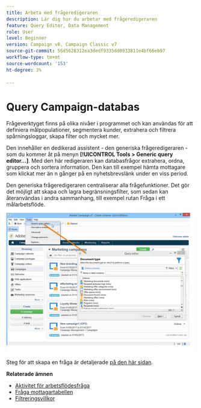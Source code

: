 ```yaml
---
title: Arbeta med frågeredigeraren
description: Lär dig hur du arbetar med frågeredigeraren
feature: Query Editor, Data Management
role: User
level: Beginner
version: Campaign v8, Campaign Classic v7
source-git-commit: 56d5628312ea3dedf9335dd0933811e4bf66eb97
workflow-type: tm+mt
source-wordcount: '153'
ht-degree: 3%

---
```


# Query Campaign-databas

Frågeverktyget finns på olika nivåer i programmet och kan användas för att definiera målpopulationer, segmentera kunder, extrahera och filtrera spårningsloggar, skapa filter och mycket mer.

Den innehåller en dedikerad assistent - den generiska frågeredigeraren - som du kommer åt på menyn **[!UICONTROL Tools > Generic query editor...]**. Med den här redigeraren kan databasfrågor extrahera, ordna, gruppera och sortera information. Den kan till exempel hämta mottagare som klickat mer än n gånger på en nyhetsbrevslänk under en viss period.

Den generiska frågeredigeraren centraliserar alla frågefunktioner. Det gör det möjligt att skapa och lagra begränsningsfilter, som sedan kan återanvändas i andra sammanhang, till exempel rutan Fråga i ett målarbetsflöde.

![Öppna frågeredigeraren och välj en tabell](assets/query_editor_nveau_21.png)


Steg för att skapa en fråga är detaljerade [på den här sidan](design-queries.md).

<!--
Contexts to use the query editor iin Campaign are listed below:

|Usage|Example|
|  ---  |  ---  |
|**Define a Query activity in a workflow**: Define the criteria to query Campaign database in a workflow. [Learn how to configure the Query activity](../../automation/workflow/query.md)|![Image showing how to configure a query activity in a workflow](../../automation/workflow/assets/query-activity.png){width="200" align="center" zoomable="yes"}|
|**Define audiences**: Specify the population you want to target in your messages, and effortlessly create new audiences tailored to your needs. [Learn how to build audiences](../start/create-message.md#define-the-target-audience)|![Image showing how to access the audience creation interface](../send/sms/assets/audience_to.png){width="200" align="center" zoomable="yes"}|
|**Define audiences**: Specify the population you want to target in your messages or workflows, and effortlessly create new audiences tailored to your needs. [Learn how to build audiences](../audiences/create-audiences.md)|![Image showing how to access the audience creation interface](../audiences/assets/targeting-wf-age-filter.png){width="200" align="center" zoomable="yes"}|
|**Customize workflow activities**: Apply rules within workflow activities, such as **Split** and **Reconciliation**, to align with your specific requirements. [Learn more about workflow activities](../../automation/workflow/activities.md)|![Image showing how to access workflow customization options](assets/access-workflow.png){width="200" align="center" zoomable="yes"}|
|**Predefined filters**: Create predefined filters that serve as shortcuts during various filtering operations, whether you're working with data lists or forming the audience for a delivery. [Learn how to work with predefined filters](../get-started/predefined-filters.md)|![Image showing how to access predefined filters](assets/access-predefined-filter.png){width="200" align="center" zoomable="yes"}|
|**Filter reports data**: Add rules to filter the data displayed in reports. [Learn how to work with reports](../reporting/gs-reports.md)|![Image showing how to filter data in reports](assets/access-reports.png){width="200" align="center" zoomable="yes"}|
|**Customize lists**: Create custom rules to filter the data displayed in lists such as recipients or deliveries lists. [Learn how to filter lists](../get-started/list-filters.md#list-built-in-filters)|![Image showing how to customize list filters](assets/access-lists.png){width="200" align="center" zoomable="yes"}|
|**Build conditional content**: Make email content dynamic by creating conditions that define which content should be displayed to different recipients, ensuring personalized and relevant messaging. [Learn how to build conditional content](../personalization/conditions.md)|![Image showing how to create conditional content](assets/conditional-content.png){width="200" align="center" zoomable="yes"}|
-->

**Relaterade ämnen**

* [Aktivitet för arbetsflödesfråga](../../automation/workflow/query.md)
* [Fråga mottagartabellen](../../automation/workflow/querying-recipient-table.md)
* [Filtreringsvillkor](filter-conditions.md)